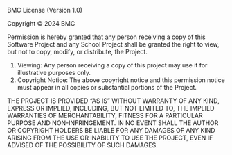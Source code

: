BMC License (Version 1.0)

Copyright © 2024 BMC

Permission is hereby granted that any person receiving a copy of this Software Project and any School Project shall be granted the right to view, but not to copy, modify, or distribute, the Project.

1. Viewing: Any person receiving a copy of this project may use it for illustrative purposes only.
2. Copyright Notice: The above copyright notice and this permission notice must appear in all copies or substantial portions of the Project.

THE PROJECT IS PROVIDED “AS IS” WITHOUT WARRANTY OF ANY KIND, EXPRESS OR IMPLIED, INCLUDING, BUT NOT LIMITED TO, THE IMPLIED WARRANTIES OF MERCHANTABILITY, FITNESS FOR A PARTICULAR PURPOSE AND NON-INFRINGEMENT. IN NO EVENT SHALL THE AUTHOR OR COPYRIGHT HOLDERS BE LIABLE FOR ANY DAMAGES OF ANY KIND ARISING FROM THE USE OR INABILITY TO USE THE PROJECT, EVEN IF ADVISED OF THE POSSIBILITY OF SUCH DAMAGES.
